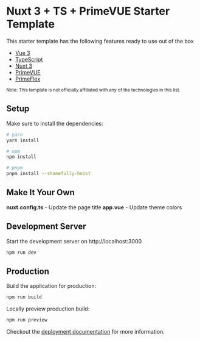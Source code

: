 # Nuxt 3 + TS + PrimeVUE Starter Template

This starter template has the following features ready to use out of the box
* [Vue 3](https://vuejs.org/)
* [TypeScript](https://www.typescriptlang.org/)
* [Nuxt 3](https://v3.nuxtjs.org)
* [PrimeVUE](https://www.primefaces.org/primevue/)
* [PrimeFlex](https://www.primefaces.org/primeflex/)

<sup>Note: This template is not officially affiliated with any of the technologies in this list.</sup>

## Setup

Make sure to install the dependencies:

```bash
# yarn
yarn install

# npm
npm install

# pnpm
pnpm install --shamefully-hoist

```


## Make It Your Own
**nuxt.config.ts** - Update the page title
**app.vue** - Update theme colors

## Development Server

Start the development server on http://localhost:3000

```bash
npm run dev
```

## Production

Build the application for production:

```bash
npm run build
```

Locally preview production build:

```bash
npm run preview
```

Checkout the [deployment documentation](https://v3.nuxtjs.org/guide/deploy/presets) for more information.
